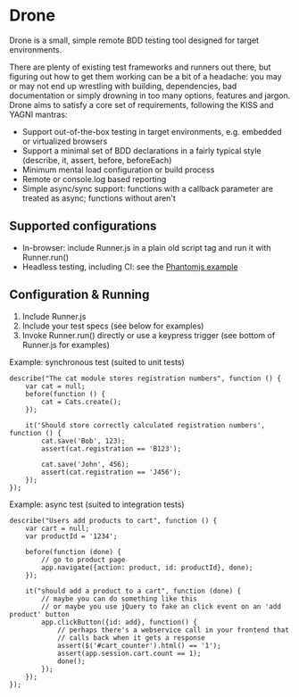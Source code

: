 Drone
=====

Drone is a small, simple remote BDD testing tool designed for target environments.

There are plenty of existing test frameworks and runners out there, but figuring out how to get them working can be a bit of a headache: you may or may not end up wrestling with building, dependencies, bad documentation or simply drowning in too many options, features and jargon. Drone aims to satisfy a core set of requirements, following the KISS and YAGNI mantras:

* Support out-of-the-box testing in target environments, e.g. embedded or virtualized browsers
* Support a minimal set of BDD declarations in a fairly typical style (describe, it, assert, before, beforeEach)
* Minimum mental load configuration or build process
* Remote or console.log based reporting
* Simple async/sync support: functions with a callback parameter are treated as async; functions without aren't

Supported configurations
---

* In-browser: include Runner.js in a plain old script tag and run it with Runner.run()
* Headless testing, including CI: see the [Phantomjs example](https://github.com/davedx/drone/tree/master/examples)
 
Configuration & Running
---

1. Include Runner.js
2. Include your test specs (see below for examples)
3. Invoke Runner.run() directly or use a keypress trigger (see bottom of Runner.js for examples)

Example: synchronous test (suited to unit tests)

```
describe("The cat module stores registration numbers", function () {
	var cat = null;
	before(function () {
		cat = Cats.create();
	});

	it('Should store correctly calculated registration numbers', function () {
		cat.save('Bob', 123);
		assert(cat.registration == 'B123');

		cat.save('John', 456);
		assert(cat.registration == 'J456');
	});
});
```

Example: async test (suited to integration tests)

```
describe("Users add products to cart", function () {
	var cart = null;
	var productId = '1234';

	before(function (done) {
		// go to product page
		app.navigate({action: product, id: productId}, done);
	});

	it("should add a product to a cart", function (done) {
		// maybe you can do something like this
		// or maybe you use jQuery to fake an click event on an 'add product' button
		app.clickButton({id: add}, function() {
			// perhaps there's a webservice call in your frontend that
			// calls back when it gets a response
			assert($('#cart_counter').html() == '1');
			assert(app.session.cart.count == 1);
			done();
		});
	});
});
```

